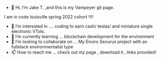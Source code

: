 - 👋 Hi, I’m Jake T.  ,and this is my Vampeyer git page.

I am in code louisville spring  2022 cohort !!!! 



- 👀 I’m interested in .... coding to earn cash/ teslas/ and miniature single electronic VTols. 
- 🌱 I’m currently learning ... blockchain development for the environment
- 💞️ I’m looking to collaborate on ... My Enviro Securus project with an fullstack environmentalist type
- 📫 How to reach me ... check out my page , download it , links provided!

<!---
Vampeyer/Vampeyer is a ✨ special ✨ repository because its `README.md` (this file) appears on your GitHub profile.
You can click the Preview link to take a look at your changes.
--->
